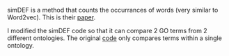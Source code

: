 simDEF is a method that counts the occurrances of words (very similar to Word2vec). This is their [paper](https://www.ncbi.nlm.nih.gov/pubmed/26708333).

I modified the simDEF code so that it can compare 2 GO terms from 2 different ontologies. The original [code](https://github.com/ahmadpgh/simDEF) only compares terms within a single ontology. 

